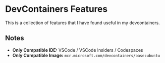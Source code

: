 # DevContainers Features
This is a collection of features that I have found useful in my devcontainers.

## Notes
* **Only Compatible IDE:** VSCode / VSCode Insiders / Codespaces
* **Only Compatible Image:** `mcr.microsoft.com/devcontainers/base:ubuntu`
    